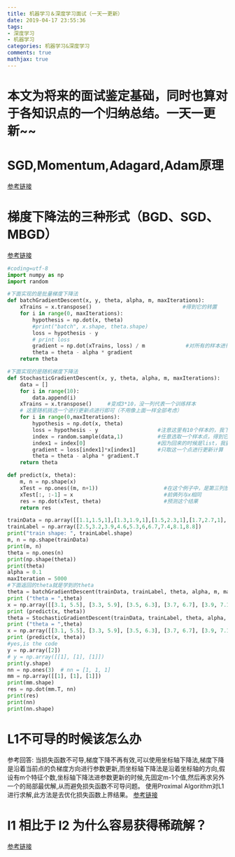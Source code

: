 ```yaml
---
title: 机器学习＆深度学习面试（一天一更新）
date: 2019-04-17 23:55:36
tags:
- 深度学习
- 机器学习
categories: 机器学习&深度学习
comments: true
mathjax: true
---
```

# 本文为将来的面试鉴定基础，同时也算对于各知识点的一个归纳总结。__一天一更新~~__

# SGD,Momentum,Adagard,Adam原理
[参考链接](https://blog.csdn.net/u010089444/article/details/76725843)
# 梯度下降法的三种形式（BGD、SGD、MBGD）
[参考链接](https://zhuanlan.zhihu.com/p/25765735)
```python
#coding=utf-8
import numpy as np
import random

#下面实现的是批量梯度下降法
def batchGradientDescent(x, y, theta, alpha, m, maxIterations):
    xTrains = x.transpose()                             #得到它的转置
    for i in range(0, maxIterations):
        hypothesis = np.dot(x, theta)
        #print("batch", x.shape, theta.shape)
        loss = hypothesis - y
        # print loss
        gradient = np.dot(xTrains, loss) / m             #对所有的样本进行求和，然后除以样本数
        theta = theta - alpha * gradient
    return theta

#下面实现的是随机梯度下降法
def StochasticGradientDescent(x, y, theta, alpha, m, maxIterations):
    data = []
    for i in range(10):
        data.append(i)
    xTrains = x.transpose()     #变成3*10，没一列代表一个训练样本
    # 这里随机挑选一个进行更新点进行即可（不用像上面一样全部考虑）
    for i in range(0,maxIterations):
        hypothesis = np.dot(x, theta)
        loss = hypothesis - y                   #注意这里有10个样本的，我下面随机抽取一个进行更新即可
        index = random.sample(data,1)           #任意选取一个样本点，得到它的下标,便于下面找到xTrains的对应列
        index1 = index[0]                       #因为回来的时候是list，我要取出变成int，更好解释
        gradient = loss[index1]*x[index1]       #只取这一个点进行更新计算
        theta = theta - alpha * gradient.T
    return theta

def predict(x, theta):
    m, n = np.shape(x)
    xTest = np.ones((m, n+1))                     #在这个例子中，是第三列放1
    xTest[:, :-1] = x                             #前俩列与x相同
    res = np.dot(xTest, theta)                    #预测这个结果
    return res

trainData = np.array([[1.1,1.5,1],[1.3,1.9,1],[1.5,2.3,1],[1.7,2.7,1],[1.9,3.1,1],[2.1,3.5,1],[2.3,3.9,1],[2.5,4.3,1],[2.7,4.7,1],[2.9,5.1,1]])
trainLabel = np.array([2.5,3.2,3.9,4.6,5.3,6,6.7,7.4,8.1,8.8])
print("train shape: ", trainLabel.shape)
m, n = np.shape(trainData)
print(m, n)
theta = np.ones(n)
print(np.shape(theta))
print(theta)
alpha = 0.1
maxIteration = 5000
#下面返回的theta就是学到的theta
theta = batchGradientDescent(trainData, trainLabel, theta, alpha, m, maxIteration)
print ("theta = ",theta)
x = np.array([[3.1, 5.5], [3.3, 5.9], [3.5, 6.3], [3.7, 6.7], [3.9, 7.1]])
print (predict(x, theta))
theta = StochasticGradientDescent(trainData, trainLabel, theta, alpha, m, maxIteration)
print ("theta = ",theta)
x = np.array([[3.1, 5.5], [3.3, 5.9], [3.5, 6.3], [3.7, 6.7], [3.9, 7.1]])
print (predict(x, theta))
#yes,is the code
y = np.array([2])
# y = np.array([[1], [1], [1]])
print(y.shape)
nn = np.ones(3)  # nn = [1, 1, 1]
mm = np.array([[1], [1], [1]])
print(mm.shape)
res = np.dot(mm.T, nn)
print(res)
print(nn)
print(nn.shape)
```
# L1不可导的时候该怎么办
参考回答:
当损失函数不可导,梯度下降不再有效,可以使用坐标轴下降法,梯度下降是沿着当前点的负梯度方向进行参数更新,而坐标轴下降法是沿着坐标轴的方向,假设有m个特征个数,坐标轴下降法进参数更新的时候,先固定m-1个值,然后再求另外一个的局部最优解,从而避免损失函数不可导问题。
使用Proximal Algorithm对L1进行求解,此方法是去优化损失函数上界结果。
[参考链接](https://www.zhihu.com/question/38426074)
# l1 相比于 l2 为什么容易获得稀疏解？
[参考链接](https://www.zhihu.com/question/37096933)